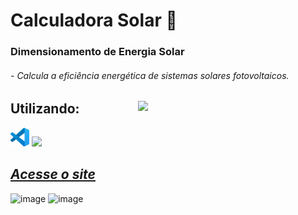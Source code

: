 # Calculadora Solar 🚧 
### Dimensionamento de Energia Solar
######  - Calcula a eficiência energética de sistemas solares fotovoltaicos.

<img align="right" width="300" src="https://i2.wp.com/allhtaccess.info/wp-content/uploads/2018/03/programming.gif?fit=1281%2C716&ssl=1" />


## **Utilizando:**  


<code><img height="30" src="https://raw.githubusercontent.com/github/explore/80688e429a7d4ef2fca1e82350fe8e3517d3494d/topics/visual-studio-code/visual-studio-code.png"></code>
<code><img height="30" src="https://raw.githubusercontent.com/jmnote/z-icons/master/svg/bootstrap.svg"></code>



## *[Acesse o site](https://calculadorasolar.me/)*
![image](https://user-images.githubusercontent.com/86691631/169555731-a2842c68-e57d-4fd8-bc11-df7027fbc5f9.png)
![image](https://user-images.githubusercontent.com/86691631/169555897-71d783b2-b33c-48ea-a032-1f218d561b67.png)



  
   
 
   
